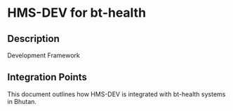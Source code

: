 # HMS-DEV for bt-health

## Description

Development Framework

## Integration Points

This document outlines how HMS-DEV is integrated with bt-health systems in Bhutan.
